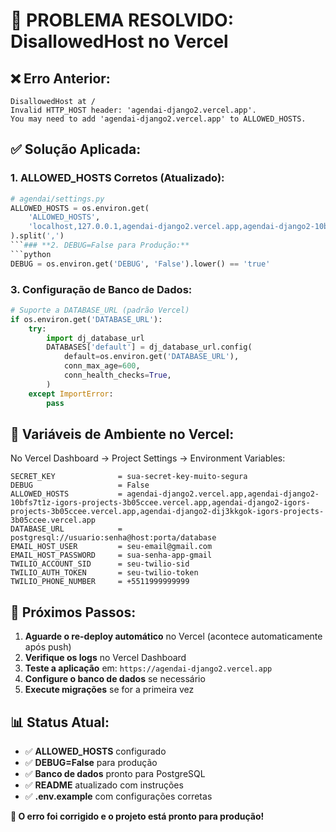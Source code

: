 # 🚨 **PROBLEMA RESOLVIDO: DisallowedHost no Vercel**

## ❌ **Erro Anterior:**
```
DisallowedHost at /
Invalid HTTP_HOST header: 'agendai-django2.vercel.app'.
You may need to add 'agendai-django2.vercel.app' to ALLOWED_HOSTS.
```

## ✅ **Solução Aplicada:**

### **1. ALLOWED_HOSTS Corretos (Atualizado):**
```python
# agendai/settings.py
ALLOWED_HOSTS = os.environ.get(
    'ALLOWED_HOSTS',
    'localhost,127.0.0.1,agendai-django2.vercel.app,agendai-django2-10bfs7t1z-igors-projects-3b05ccee.vercel.app,agendai-django2-igors-projects-3b05ccee.vercel.app,agendai-django2-dij3kkgok-igors-projects-3b05ccee.vercel.app'
).split(',')
```### **2. DEBUG=False para Produção:**
```python
DEBUG = os.environ.get('DEBUG', 'False').lower() == 'true'
```

### **3. Configuração de Banco de Dados:**
```python
# Suporte a DATABASE_URL (padrão Vercel)
if os.environ.get('DATABASE_URL'):
    try:
        import dj_database_url
        DATABASES['default'] = dj_database_url.config(
            default=os.environ.get('DATABASE_URL'),
            conn_max_age=600,
            conn_health_checks=True,
        )
    except ImportError:
        pass
```

## 🔧 **Variáveis de Ambiente no Vercel:**

No Vercel Dashboard → Project Settings → Environment Variables:

```
SECRET_KEY              = sua-secret-key-muito-segura
DEBUG                   = False
ALLOWED_HOSTS           = agendai-django2.vercel.app,agendai-django2-10bfs7t1z-igors-projects-3b05ccee.vercel.app,agendai-django2-igors-projects-3b05ccee.vercel.app,agendai-django2-dij3kkgok-igors-projects-3b05ccee.vercel.app
DATABASE_URL            = postgresql://usuario:senha@host:porta/database
EMAIL_HOST_USER         = seu-email@gmail.com
EMAIL_HOST_PASSWORD     = sua-senha-app-gmail
TWILIO_ACCOUNT_SID      = seu-twilio-sid
TWILIO_AUTH_TOKEN       = seu-twilio-token
TWILIO_PHONE_NUMBER     = +5511999999999
```

## 🚀 **Próximos Passos:**

1. **Aguarde o re-deploy automático** no Vercel (acontece automaticamente após push)
2. **Verifique os logs** no Vercel Dashboard
3. **Teste a aplicação** em: `https://agendai-django2.vercel.app`
4. **Configure o banco de dados** se necessário
5. **Execute migrações** se for a primeira vez

## 📊 **Status Atual:**
- ✅ **ALLOWED_HOSTS** configurado
- ✅ **DEBUG=False** para produção
- ✅ **Banco de dados** pronto para PostgreSQL
- ✅ **README** atualizado com instruções
- ✅ **.env.example** com configurações corretas

**🎉 O erro foi corrigido e o projeto está pronto para produção!**
